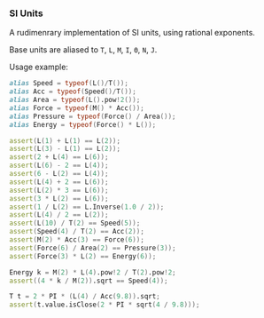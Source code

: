### SI Units

A rudimenrary implementation of SI units, using rational exponents.

Base units are aliased to `T`, `L`, `M`, `I`, `Θ`, `N`, `J`.

Usage example:

```d
alias Speed = typeof(L()/T());
alias Acc = typeof(Speed()/T());
alias Area = typeof(L().pow!2());
alias Force = typeof(M() * Acc());
alias Pressure = typeof(Force() / Area());
alias Energy = typeof(Force() * L());

assert(L(1) + L(1) == L(2));
assert(L(3) - L(1) == L(2));
assert(2 + L(4) == L(6));
assert(L(6) - 2 == L(4));
assert(6 - L(2) == L(4));
assert(L(4) + 2 == L(6));
assert(L(2) * 3 == L(6));
assert(3 * L(2) == L(6));
assert(1 / L(2) == L.Inverse(1.0 / 2));
assert(L(4) / 2 == L(2));
assert(L(10) / T(2) == Speed(5));
assert(Speed(4) / T(2) == Acc(2));
assert(M(2) * Acc(3) == Force(6));
assert(Force(6) / Area(2) == Pressure(3));
assert(Force(3) * L(2) == Energy(6));

Energy k = M(2) * L(4).pow!2 / T(2).pow!2;
assert((4 * k / M(2)).sqrt == Speed(4));

T t = 2 * PI * (L(4) / Acc(9.8)).sqrt;
assert(t.value.isClose(2 * PI * sqrt(4 / 9.8)));
```